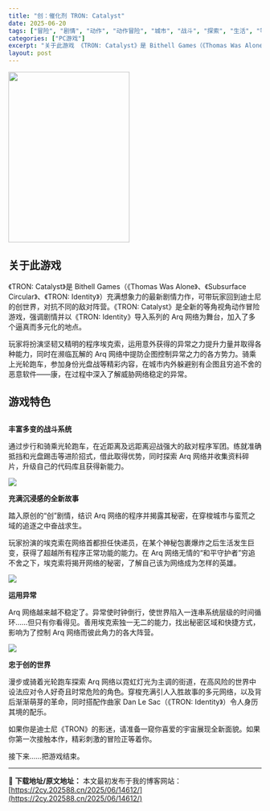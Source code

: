 ```yaml
---
title: "创：催化剂 TRON: Catalyst"
date: 2025-06-20
tags: ["冒险", "剧情", "动作", "动作冒险", "城市", "战斗", "探索", "生活", "等角视角", "角色"]
categories: ["PC游戏"]
excerpt: "关于此游戏 《TRON: Catalyst》是 Bithell Games（《Thomas Was Alone》、《Subsurface Circular》、《TRON: Identity》）充满想象力的最新剧情力作，可带玩家回到迪士尼的创世界，对抗不同的敌对阵营。《TRON: Catalyst》是&hellip;"
layout: post
---
```


<img class="aligncenter size-full wp-image-14613" src="https://2cy.202588.cn/wp-content/uploads/2025/06/2025062003443847.jpg" alt="" width="241" height="339" />
<h2>关于此游戏</h2>
<p class="bb_paragraph">《TRON: Catalyst》是 Bithell Games（《Thomas Was Alone》、《Subsurface Circular》、《TRON: Identity》）充满想象力的最新剧情力作，可带玩家回到迪士尼的创世界，对抗不同的敌对阵营。《TRON: Catalyst》是全新的等角视角动作冒险游戏，强调剧情并以《TRON: Identity》导入系列的 Arq 网络为舞台，加入了多个逼真而多元化的地点。</p>
<p class="bb_paragraph">玩家将扮演坚韧又精明的程序埃克索，运用意外获得的异常之力提升力量并取得各种能力，同时在濒临瓦解的 Arq 网络中提防企图控制异常之力的各方势力。骑乘上光轮跑车，参加身份光盘战等精彩内容，在城市内外躲避别有企图且穷追不舍的恶意软件——康，在过程中深入了解威胁网络稳定的异常。</p>

<h2 class="bb_tag"><strong>游戏特色</strong></h2>
<h2 class="bb_tag"></h2>
<p class="bb_paragraph"><strong>丰富多变的战斗系统</strong></p>
<p class="bb_paragraph">通过步行和骑乘光轮跑车，在近距离及远距离迎战强大的敌对程序军团。练就准确抵挡和光盘踢击等进阶招式，借此取得优势，同时探索 Arq 网络并收集资料碎片，升级自己的代码库且获得新能力。</p>

<div class="bb_wide_img_ctn"><img class="bb_img" src="https://shared.fastly.steamstatic.com/store_item_assets/steam/apps/3025590/extras/Dynamic_Combat_System.gif?t=1750350718" /></div>
<p class="bb_paragraph"><strong>充满沉浸感的全新故事</strong></p>
<p class="bb_paragraph">踏入原创的“创”剧情，结识 Arq 网络的程序并揭露其秘密，在穿梭城市与蛮荒之域的追逐之中奋战求生。</p>
<p class="bb_paragraph">玩家扮演的埃克索在网络首都担任快递员，在某个神秘包裹爆炸之后生活发生巨变，获得了超越所有程序正常功能的能力。在 Arq 网络无情的“和平守护者”穷追不舍之下，埃克索将揭开网络的秘密，了解自己该为网络成为怎样的英雄。</p>

<div class="bb_wide_img_ctn"><img class="bb_img" src="https://shared.fastly.steamstatic.com/store_item_assets/steam/apps/3025590/extras/Immersive_New_Story.gif?t=1750350718" /></div>
<p class="bb_paragraph"><strong>运用异常</strong></p>
<p class="bb_paragraph">Arq 网络越来越不稳定了。异常使时钟倒行，使世界陷入一连串系统层级的时间循环……但只有你看得见。善用埃克索独一无二的能力，找出秘密区域和快捷方式，影响为了控制 Arq 网络而彼此角力的各大阵营。</p>

<div class="bb_wide_img_ctn"><img class="bb_img" src="https://shared.fastly.steamstatic.com/store_item_assets/steam/apps/3025590/extras/Exploit_the_glitch.gif?t=1750350718" /></div>
<p class="bb_paragraph"><strong>忠于创的世界</strong></p>
<p class="bb_paragraph">漫步或骑着光轮跑车探索 Arq 网络以霓虹灯光为主调的街道，在高风险的世界中设法应对令人好奇且时常危险的角色。穿梭充满引人入胜故事的多元网络，以及背后渐渐萌芽的革命，同时搭配作曲家 Dan Le Sac（《TRON: Identity》）令人身历其境的配乐。</p>
<p class="bb_paragraph">如果你是迪士尼《TRON》的影迷，请准备一窥你喜爱的宇宙展现全新面貌。如果你第一次接触本作，精彩刺激的冒险正等着你。</p>
<p class="bb_paragraph">接下来……把游戏结束。</p>

---
📖 **下载地址/原文地址：** 本文最初发布于我的博客网站：[https://2cy.202588.cn/2025/06/14612/](https://2cy.202588.cn/2025/06/14612/)
